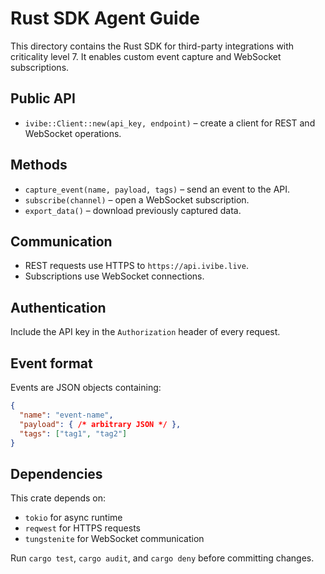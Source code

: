 # Rust SDK Agent Guide

This directory contains the Rust SDK for third-party integrations with criticality level 7. It enables custom event capture and WebSocket subscriptions.

## Public API

- `ivibe::Client::new(api_key, endpoint)` – create a client for REST and WebSocket operations.

## Methods

- `capture_event(name, payload, tags)` – send an event to the API.
- `subscribe(channel)` – open a WebSocket subscription.
- `export_data()` – download previously captured data.

## Communication

- REST requests use HTTPS to `https://api.ivibe.live`.
- Subscriptions use WebSocket connections.

## Authentication

Include the API key in the `Authorization` header of every request.

## Event format

Events are JSON objects containing:

```json
{
  "name": "event-name",
  "payload": { /* arbitrary JSON */ },
  "tags": ["tag1", "tag2"]
}
```

## Dependencies

This crate depends on:

- `tokio` for async runtime
- `reqwest` for HTTPS requests
- `tungstenite` for WebSocket communication

Run `cargo test`, `cargo audit`, and `cargo deny` before committing changes.
